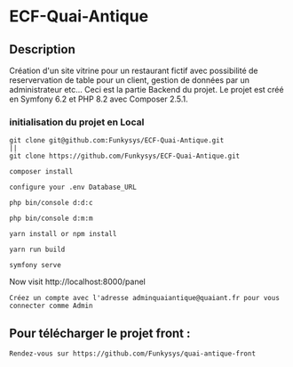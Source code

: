 # ECF-Quai-Antique

## Description
Création d'un site vitrine pour un restaurant fictif avec possibilité de reservervation de table pour un client, gestion de données par un administrateur etc...
Ceci est la partie Backend du projet.
Le projet est créé en Symfony 6.2 et PHP 8.2 avec Composer 2.5.1.

### initialisation du projet en Local
````
git clone git@github.com:Funkysys/ECF-Quai-Antique.git
||
git clone https://github.com/Funkysys/ECF-Quai-Antique.git

composer install

configure your .env Database_URL 

php bin/console d:d:c

php bin/console d:m:m

yarn install or npm install

yarn run build

symfony serve

````

Now visit http://localhost:8000/panel

````
Créez un compte avec l'adresse adminquaiantique@quaiant.fr pour vous connecter comme Admin
````
## Pour télécharger le projet front :
````
Rendez-vous sur https://github.com/Funkysys/quai-antique-front
````
